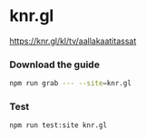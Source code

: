 # knr.gl

https://knr.gl/kl/tv/aallakaatitassat

### Download the guide

```sh
npm run grab --- --site=knr.gl
```

### Test

```sh
npm run test:site knr.gl
```
